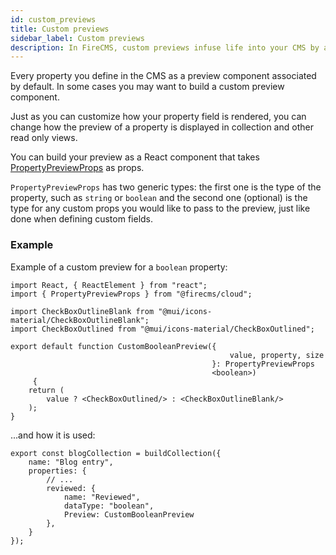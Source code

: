 ```yaml
---
id: custom_previews
title: Custom previews
sidebar_label: Custom previews
description: In FireCMS, custom previews infuse life into your CMS by allowing you to personalize how properties are displayed in read-only contexts, like collection views. Craft each preview with a unique React component that leverages `PropertyPreviewProps`, supporting both the property type and any additional custom props. The example showcases a tailored boolean property preview using distinct icons for true or false states, making data interpretation instant and intuitive. Implementing such custom previews empowers you to align the visual representation of your data with the specific needs and branding of your project, delivering a more engaging and informative CMS experience.
---
```


Every property you define in the CMS as a preview component associated by
default. In some cases you may want to build a custom preview component.

Just as you can customize how your property field is rendered, you can change
how the preview of a property is displayed in collection and other read only
views.

You can build your preview as a React component that takes
[PropertyPreviewProps](../api/interfaces/PropertyPreviewProps) as props.

`PropertyPreviewProps` has two generic types: the first one is the type of the
property, such as `string` or `boolean` and the second one (optional) is the
type for any custom props you would like to pass to the preview, just like
done when defining custom fields.

### Example
Example of a custom preview for a `boolean` property:

```tsx
import React, { ReactElement } from "react";
import { PropertyPreviewProps } from "@firecms/cloud";

import CheckBoxOutlineBlank from "@mui/icons-material/CheckBoxOutlineBlank";
import CheckBoxOutlined from "@mui/icons-material/CheckBoxOutlined";

export default function CustomBooleanPreview({
                                                 value, property, size
                                             }: PropertyPreviewProps
                                             <boolean>)
     {
    return (
        value ? <CheckBoxOutlined/> : <CheckBoxOutlineBlank/>
    );
}
```

...and how it is used:

```tsx
export const blogCollection = buildCollection({
    name: "Blog entry",
    properties: {
        // ...
        reviewed: {
            name: "Reviewed",
            dataType: "boolean",
            Preview: CustomBooleanPreview
        },
    }
});
```


